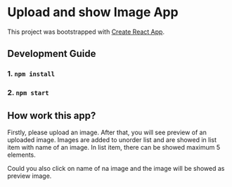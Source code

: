 # Upload and show Image App

This project was bootstrapped with [Create React App](https://github.com/facebook/create-react-app).

## Development Guide 

### 1. `npm install`
### 2. `npm start`

## How work this app? 

Firstly, please upload an image.
After that, you will see preview of an uploaded image.
Images are added to unorder list and are showed in list item with name of an image. 
In list item, there can be showed maximum 5 elements. 

Could you also click on name of na image and the image will be showed as preview image.